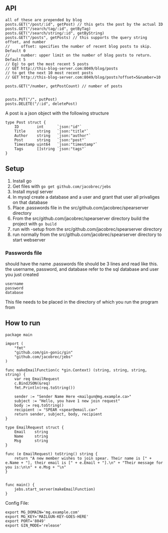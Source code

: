 ## API
    all of these are prepended by blog
    posts.GET("/post/:id", getPost) // this gets the post by the actual ID
    posts.GET("/search/tag/:id", getByTag)
    posts.GET("/search/string/:id", getByString)
    posts.GET("/posts", getPosts) // this supports the query string offset, and number
    //     offset: specifies the number of recent blog posts to skip. Default 0
    //     number: upper limit on the number of blog posts to return. Default 5
    // Eg) to get the most recent 5 posts
    // GET http://this-blog-server.com:8049/blog/posts
    // to get the next 10 most recent posts
    // GET http://this-blog-server.com:8049/blog/posts?offset=5&number=10

    posts.GET("/number, getPostCount) // number of posts


    posts.PUT("/", putPost)
    posts.DELETE("/:id", deletePost)

A post is a json object with the following structure

    type Post struct {
        ID        int      `json:"id"`
        Title     string   `json:"title"`
        Author    string   `json:"author"`
        Post      string   `json:"post"`
        Timestamp uint64   `json:"timestamp"`
        Tags      []string `json:"tags"`
    }

## Setup
1. Install go
2. Get files with `go get github.com/jacobrec/jebs`
3. Install mysql server
4. In mysql create a database and a user and grant that user all privaliges on that database
1. Place .passwords file in the src/github.com/jacobrec/spearserver directory
5. From the src/github.com/jacobrec/spearserver directory build the project with `go build`
2. run with -setup from the src/github.com/jacobrec/spearserver directory
3. run normally from the src/github.com/jacobrec/spearserver directory to start webserver

### Passwords file
should have the name .passwords
file should be 3 lines and read like this. the username, password, and database refer to the sql database and user you just created
```
username
password
database
```
This file needs to be placed in the directory of which you run the program from



## How to run

```
package main

import (
	"fmt"
	"github.com/gin-gonic/gin"
	"github.com/jacobrec/jebs"
)

func makeEmailFunction(c *gin.Context) (string, string, string, string) {
	var req EmailRequest
	c.BindJSON(&req)
	fmt.Println(req.toString())

	sender := "Sender Name Here <mailgun@mg.example.ca>"
	subject := "Hello, you have 1 new join request"
	body := req.toString()
	recipient := "SPEAR <spear@email.ca>"
    return sender, subject, body, recipient
}

type EmailRequest struct {
	Email    string
	Name     string
	Msg      string
}

func (e EmailRequest) toString() string {
	return "A new member wishes to join spear. Their name is [" + e.Name + "], their email is [" + e.Email + "].\n" + "Their message for you is:\n\n" + e.Msg + "\n"
}


func main() {
    jebs.start_server(makeEmailFunction)
}
```

Config File:
```
export MG_DOMAIN='mg.example.com'
export MG_KEY='MAILGUN-KEY-GOES-HERE'
export PORT='8049'
export GIN_MODE='release'
```
